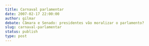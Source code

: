 ```yaml
---
title: Carnaval parlamentar
date: 2007-02-17 22:00:00
author: gilmar
debate: Câmara e Senado: presidentes vão moralizar o parlamento?
slug: carnaval-parlamentar
status: publish 
type: post
---
```



